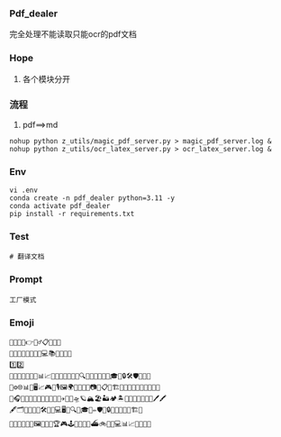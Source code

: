 ### Pdf_dealer

完全处理不能读取只能ocr的pdf文档

### Hope

1. 各个模块分开

### 流程

1. pdf==>md
```启动了
nohup python z_utils/magic_pdf_server.py > magic_pdf_server.log &
nohup python z_utils/ocr_latex_server.py > ocr_latex_server.log &
```

### Env

```shell
vi .env
conda create -n pdf_dealer python=3.11 -y
conda activate pdf_dealer
pip install -r requirements.txt
```

### Test

```shell
# 翻译文档

```

### Prompt

```
工厂模式
```

### Emoji

```
🤝🫶😊📌👉🙋‍♂️📋📘📕📙
🤖💡✨🔥🎉🚀🔧🎯💻📚🎨🎵🍀🌟
1️⃣2️⃣
🤔🤯😎🚀🤗💭📖📊📈💡🎯💪📅📝✅🎁🔍🧠🔗🎶📂📎💬🎓🔑🔒🛠️🛡️🔄💥🧲
🔬⚙️🌐📊📅🖥️📈🎮📱🎙️🖼️🌍🔑✨🎯🎨📷🎶📋🧱🏗️🏅🥇🔔🎉🍀🔋🔑🍀🧑‍💻
🤩🎧🎯🤟🍕🌮🍣🍜🦄🐉🌈🚁✈️🛶🚀🛸🪐🏔️🏖️🏜️🏕️🏝️🏰🗽🎢🎡🎠🛒📅🖊️🖍️
🖋🗂️📌📎💼🔋🛠️🧪🔬💻🖥️📱🔍💡🎓📝✏️🛡️🔗🔒🔑✨🚨🚥🚦🏗️🎉
🎁🎨🎵🎶📸🎥🖼️🔑🍀🧩🏆🎮🕹️🎯🚗🛵🚤⛴️🚲🚜🤖💻📊📈📂🔬🧬🥳
```